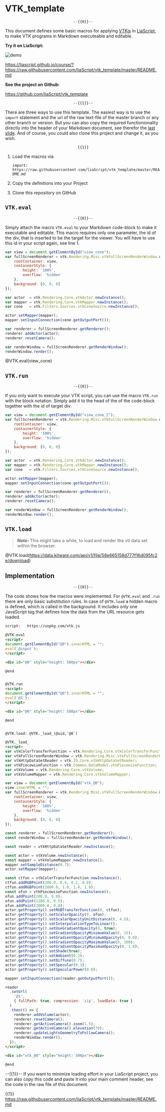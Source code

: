 <!--
author:   André Dietrich

email:    andre.dietrich@ovgu.de

version:  0.0.1

language: en

narrator: US English Female

comment:  A set of templetes for VTK programming and visualization in LiaScript.

script:   https://unpkg.com/vtk.js

@VTK.eval
<script>
document.getElementById("@0").innerHTML = "";
eval(`@input`);
</script>

<div id="@0" style="height: 500px"></div>

@end


@VTK.run
<script>
document.getElementById("@0").innerHTML = "";
eval(`@1`);
</script>

<div id="@0" style="height: 500px"></div>

@end


@VTK.load: @VTK._load_(@uid,`@0`)

@VTK._load_
<script>
var vtkColorTransferFunction = vtk.Rendering.Core.vtkColorTransferFunction;
var vtkFullScreenRenderWindow = vtk.Rendering.Misc.vtkFullScreenRenderWindow;
var vtkHttpDataSetReader = vtk.IO.Core.vtkHttpDataSetReader;
var vtkPiecewiseFunction = vtk.Common.DataModel.vtkPiecewiseFunction;
var vtkVolume = vtk.Rendering.Core.vtkVolume;
var vtkVolumeMapper = vtk.Rendering.Core.vtkVolumeMapper;

var view = document.getElementById("vtk_@0");
view.innerHTML = "";
var fullScreenRenderer = vtk.Rendering.Misc.vtkFullScreenRenderWindow.newInstance({
    rootContainer: view,
    containerStyle: {
        height: '100%',
        overflow: 'hidden'
    },
    background: [0, 0, 0]
});

const renderer = fullScreenRenderer.getRenderer();
const renderWindow = fullScreenRenderer.getRenderWindow();

const reader = vtkHttpDataSetReader.newInstance();

const actor = vtkVolume.newInstance();
const mapper = vtkVolumeMapper.newInstance();
mapper.setSampleDistance(0.7);
actor.setMapper(mapper);

const ctfun = vtkColorTransferFunction.newInstance();
ctfun.addRGBPoint(200.0, 0.4, 0.2, 0.0);
ctfun.addRGBPoint(2000.0, 1.0, 1.0, 1.0);
const ofun = vtkPiecewiseFunction.newInstance();
ofun.addPoint(200.0, 0.0);
ofun.addPoint(1200.0, 0.5);
ofun.addPoint(3000.0, 0.8);
actor.getProperty().setRGBTransferFunction(0, ctfun);
actor.getProperty().setScalarOpacity(0, ofun);
actor.getProperty().setScalarOpacityUnitDistance(0, 4.5);
actor.getProperty().setInterpolationTypeToLinear();
actor.getProperty().setUseGradientOpacity(0, true);
actor.getProperty().setGradientOpacityMinimumValue(0, 15);
actor.getProperty().setGradientOpacityMinimumOpacity(0, 0.0);
actor.getProperty().setGradientOpacityMaximumValue(0, 100);
actor.getProperty().setGradientOpacityMaximumOpacity(0, 1.0);
actor.getProperty().setShade(true);
actor.getProperty().setAmbient(0.2);
actor.getProperty().setDiffuse(0.7);
actor.getProperty().setSpecular(0.3);
actor.getProperty().setSpecularPower(8.0);

mapper.setInputConnection(reader.getOutputPort());

reader
  .setUrl(
    '@1',
    { fullPath: true, compression: 'zip', loadData: true }
  )
  .then(() => {
    renderer.addVolume(actor);
    renderer.resetCamera();
    renderer.getActiveCamera().zoom(1.5);
    renderer.getActiveCamera().elevation(70);
    renderer.updateLightsGeometryToFollowCamera();
    renderWindow.render();
  });

</script>

<div id="vtk_@0" style="height: 500px"></div>

@end

-->

# VTK_template

                                   --{{0}}--
This document defines some basic macros for applying
[VTKjs](https://kitware.github.io/vtk-js/examples/) in
[LiaScript](https://LiaScript.github.io), to make VTK programs in Markdown
executeable and editable.

__Try it on LiaScript:__

<!-- hidden = "true" -->
![demo](demo.gif)

https://liascript.github.io/course/?https://raw.githubusercontent.com/liaScript/vtk_template/master/README.md

__See the project on Github:__

https://github.com/liaScript/vtk_template

                                   --{{1}}--
There are three ways to use this template. The easiest way is to use the
`import` statement and the url of the raw text-file of the master branch or any
other branch or version. But you can also copy the required functionionality
directly into the header of your Markdown document, see therefor the
[last slide](#5). And of course, you could also clone this project and change
it, as you wish.

                                     {{1}}
1. Load the macros via

   `import: https://raw.githubusercontent.com/liaScript/vtk_template/master/README.md`

2. Copy the definitions into your Project

3. Clone this repository on GitHub


## `VTK.eval`

                                   --{{0}}--
Simply attach the macro `VTK.eval` to your Markdown code-block to make it
executable and editable. This macro requires only one parameter, the id of the
div, that is inserted to be the target for the viewer. You will have to use this
id in your script again, see line 1.

```js
var view = document.getElementById("view_cone");
var fullScreenRenderer = vtk.Rendering.Misc.vtkFullScreenRenderWindow.newInstance({
    rootContainer: view,
    containerStyle: {
        height: '100%',
        overflow: 'hidden'
    },
    background: [0, 0, 0]
});

var actor  = vtk.Rendering.Core.vtkActor.newInstance();
var mapper = vtk.Rendering.Core.vtkMapper.newInstance();
var cone   = vtk.Filters.Sources.vtkConeSource.newInstance();

actor.setMapper(mapper);
mapper.setInputConnection(cone.getOutputPort());

var renderer = fullScreenRenderer.getRenderer();
renderer.addActor(actor);
renderer.resetCamera();

var renderWindow = fullScreenRenderer.getRenderWindow();
renderWindow.render();
```
@VTK.eval(view_cone)

## `VTK.run`

                                   --{{0}}--
If you only want to execute your VTK script, you can use the macro `VTK.run`
with the block notation. Simply add it to the head of the of the code-block
together with the id of target div.

```js @VTK.run(view_cone_2)
var view = document.getElementById("view_cone_2");
var fullScreenRenderer = vtk.Rendering.Misc.vtkFullScreenRenderWindow.newInstance({
    rootContainer: view,
    containerStyle: {
        height: '100%',
        overflow: 'hidden'
    },
    background: [0, 0, 0]
});

var actor  = vtk.Rendering.Core.vtkActor.newInstance();
var mapper = vtk.Rendering.Core.vtkMapper.newInstance();
var cone   = vtk.Filters.Sources.vtkConeSource.newInstance();

actor.setMapper(mapper);
mapper.setInputConnection(cone.getOutputPort());

var renderer = fullScreenRenderer.getRenderer();
renderer.addActor(actor);
renderer.resetCamera();

var renderWindow = fullScreenRenderer.getRenderWindow();
renderWindow.render();
```

## `VTK.load`

> __Note:__ This might take a while, to load and render the vti data set within the browser.

@VTK.load(https://data.kitware.com/api/v1/file/58e665158d777f16d095fc2e/download)

## Implementation

                                   --{{0}}--
The code shows how the macros were implemented. For `@VTK.eval` and `.run` there
are only basic substitution rules. In case of `@VTK.load` a hidden macro is
defined, which is called in the background. It includes only one JavaScript tag
that defines how the data from the URL resource gets loaded.

``` html
script:   https://unpkg.com/vtk.js

@VTK.eval
<script>
document.getElementById("@0").innerHTML = "";
eval(`@input`);
</script>

<div id="@0" style="height: 500px"></div>

@end


@VTK.run
<script>
document.getElementById("@0").innerHTML = "";
eval(`@1`);
</script>

<div id="@0" style="height: 500px"></div>

@end


@VTK.load: @VTK._load_(@uid,`@0`)

@VTK._load_
<script>
var vtkColorTransferFunction = vtk.Rendering.Core.vtkColorTransferFunction;
var vtkFullScreenRenderWindow = vtk.Rendering.Misc.vtkFullScreenRenderWindow;
var vtkHttpDataSetReader = vtk.IO.Core.vtkHttpDataSetReader;
var vtkPiecewiseFunction = vtk.Common.DataModel.vtkPiecewiseFunction;
var vtkVolume = vtk.Rendering.Core.vtkVolume;
var vtkVolumeMapper = vtk.Rendering.Core.vtkVolumeMapper;

var view = document.getElementById("vtk_@0");
view.innerHTML = "";
var fullScreenRenderer = vtk.Rendering.Misc.vtkFullScreenRenderWindow.newInstance({
    rootContainer: view,
    containerStyle: {
        height: '100%',
        overflow: 'hidden'
    },
    background: [0, 0, 0]
});

const renderer = fullScreenRenderer.getRenderer();
const renderWindow = fullScreenRenderer.getRenderWindow();

const reader = vtkHttpDataSetReader.newInstance();

const actor = vtkVolume.newInstance();
const mapper = vtkVolumeMapper.newInstance();
mapper.setSampleDistance(0.7);
actor.setMapper(mapper);

const ctfun = vtkColorTransferFunction.newInstance();
ctfun.addRGBPoint(200.0, 0.4, 0.2, 0.0);
ctfun.addRGBPoint(2000.0, 1.0, 1.0, 1.0);
const ofun = vtkPiecewiseFunction.newInstance();
ofun.addPoint(200.0, 0.0);
ofun.addPoint(1200.0, 0.5);
ofun.addPoint(3000.0, 0.8);
actor.getProperty().setRGBTransferFunction(0, ctfun);
actor.getProperty().setScalarOpacity(0, ofun);
actor.getProperty().setScalarOpacityUnitDistance(0, 4.5);
actor.getProperty().setInterpolationTypeToLinear();
actor.getProperty().setUseGradientOpacity(0, true);
actor.getProperty().setGradientOpacityMinimumValue(0, 15);
actor.getProperty().setGradientOpacityMinimumOpacity(0, 0.0);
actor.getProperty().setGradientOpacityMaximumValue(0, 100);
actor.getProperty().setGradientOpacityMaximumOpacity(0, 1.0);
actor.getProperty().setShade(true);
actor.getProperty().setAmbient(0.2);
actor.getProperty().setDiffuse(0.7);
actor.getProperty().setSpecular(0.3);
actor.getProperty().setSpecularPower(8.0);

mapper.setInputConnection(reader.getOutputPort());

reader
  .setUrl(
    '@1',
    { fullPath: true, compression: 'zip', loadData: true }
  )
  .then(() => {
    renderer.addVolume(actor);
    renderer.resetCamera();
    renderer.getActiveCamera().zoom(1.5);
    renderer.getActiveCamera().elevation(70);
    renderer.updateLightsGeometryToFollowCamera();
    renderWindow.render();
  });
</script>

<div id="vtk_@0" style="height: 500px"></div>

@end
```

--{{1}}--
If you want to minimize loading effort in your LiaScript project, you can also
copy this code and paste it into your main comment header, see the code in the
raw file of this document.

{{1}} https://raw.githubusercontent.com/liaScript/vtk_template/master/README.md
